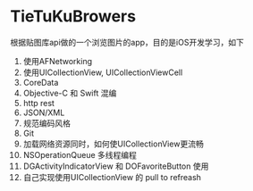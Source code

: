 # TieTuKuBrowers
根据贴图库api做的一个浏览图片的app，目的是iOS开发学习，如下
1. 使用AFNetworking
2. 使用UICollectionView, UICollectionViewCell
3. CoreData
4. Objective-C 和 Swift 混编
5. http rest 
6. JSON/XML
7. 规范编码风格
8. Git
9. 加载网络资源同时，如何使UICollectionView更流畅
10. NSOperationQueue 多线程编程
11. DGActivityIndicatorView 和 DOFavoriteButton 使用
12. 自己实现使用UICollectionView 的 pull to refreash 
